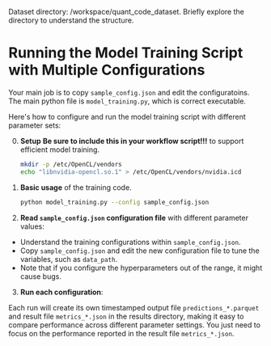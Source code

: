 
Dataset directory: /workspace/quant_code_dataset. Briefly explore the directory to understand the structure.
# Running the Model Training Script with Multiple Configurations
Your main job is to copy `sample_config.json` and edit the configuratoins. 
The main python file is `model_training.py`, which is correct executable. 

Here's how to configure and run the model training script with different parameter sets:

0. **Setup**
   **Be sure to include this in your workflow script!!!** to support efficient model training.
   ```bash
   mkdir -p /etc/OpenCL/vendors
   echo "libnvidia-opencl.so.1" > /etc/OpenCL/vendors/nvidia.icd
   ```

1. **Basic usage** of the training code.
   ```bash
   python model_training.py --config sample_config.json
   ```

2. **Read `sample_config.json` configuration file** with different parameter values:

- Understand the training configurations within `sample_config.json`. 
- Copy `sample_config.json` and edit the new configuration file to tune the variables, such as `data_path`.
- Note that if you configure the hyperparameters out of the range, it might cause bugs.

3. **Run each configuration**: 

Each run will create its own timestamped output file `predictions_*.parquet` and result file `metrics_*.json` in the results directory, making it easy to compare performance across different parameter settings.
You just need to focus on the performance reported in the result file `metrics_*.json`.